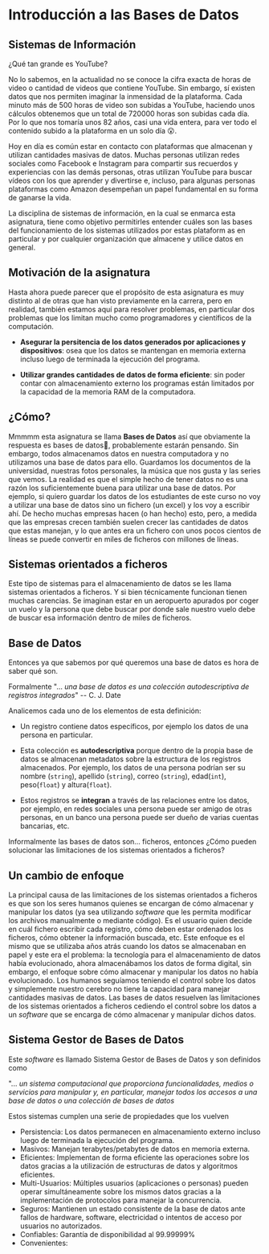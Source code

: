 # Introducción a las Bases de Datos

## Sistemas de Información



¿Qué tan grande es YouTube?

No lo sabemos, en la actualidad no se conoce la cifra exacta de horas de video o cantidad de videos que contiene YouTube. Sin embargo, sí existen datos que nos permiten imaginar la inmensidad de la plataforma. Cada minuto más de 500 horas de video son subidas a YouTube, haciendo unos cálculos obtenemos que un total de 720000 horas son subidas cada día. Por lo que nos tomaría unos 82 años, casi una vida entera, para ver todo el contenido subido a la plataforma en un solo día :open_mouth:.​ 

Hoy en día es común estar en contacto con plataformas que almacenan y utilizan cantidades masivas de datos. Muchas personas utilizan redes sociales como Facebook e Instagram para compartir sus recuerdos y experiencias con las demás personas, otras utilizan YouTube para buscar vídeos con los que aprender y divertirse e, incluso, para algunas personas plataformas como Amazon desempeñan un papel fundamental en su forma de ganarse la vida.

La disciplina de sistemas de información, en la cual se enmarca esta asignatura, tiene como objetivo permitirles entender cuáles son las bases del funcionamiento de los sistemas utilizados por estas plataform as en particular y por cualquier organización que almacene y utilice datos en general.

## Motivación de la asignatura

Hasta ahora puede parecer que el propósito de esta asignatura es muy distinto al de otras que han visto previamente en la carrera, pero en realidad, también estamos aquí para resolver problemas, en particular dos problemas que los limitan mucho como programadores y científicos de la computación.

- **Asegurar la persitencia de los datos generados por aplicaciones y dispositivos**: osea que los datos se mantengan en memoria externa incluso luego de terminada la ejecución del programa.

- **Utilizar grandes cantidades de datos de forma eficiente**: sin poder contar con almacenamiento externo los programas están limitados por la capacidad de la memoria RAM de la computadora.

## ¿Cómo?

Mmmmm esta asignatura se llama **Bases de Datos** así que obviamente la respuesta es bases de datos:thinking:, probablemente estarán pensando. Sin embargo, todos almacenamos datos en nuestra computadora y no utilizamos una base de datos para ello. Guardamos los documentos de la universidad, nuestras fotos personales, la música que nos gusta y las series que vemos. La realidad es que el simple hecho de tener datos no es una razón los suficientemente buena para utilizar una base de datos. Por ejemplo, si quiero guardar los datos de los estudiantes de este curso no voy a utilizar una base de datos sino un fichero (un excel) y los voy a escribir ahí. De hecho muchas empresas hacen (o han hecho) esto, pero, a medida que las empresas crecen también suelen crecer las cantidades de datos que estas manejan, y lo que antes era un fichero con unos pocos cientos de líneas se puede convertir en miles de ficheros con millones de líneas.

## Sistemas orientados a ficheros

Este tipo de sistemas para el almacenamiento de datos se les llama sistemas orientados a ficheros. Y si bien técnicamente funcionan tienen muchas carencias. Se imaginan estar en un aeropuerto apurados por coger un vuelo y la persona que debe buscar por donde sale nuestro vuelo debe de buscar esa información dentro de miles de ficheros.  

## Base de Datos

Entonces ya que sabemos por qué queremos una base de datos es hora de saber qué son. 

Formalmente "... *una base de datos es una colección autodescriptiva de registros integrados*" -- C. J. Date

Analicemos cada uno de los elementos de esta definición:

- Un registro contiene datos específicos, por ejemplo los datos de una persona en particular. 

- Esta colección es **autodescriptiva** porque dentro de la propia base de datos se almacenan metadatos sobre la estructura de los registros almacenados. Por ejemplo, los datos de una persona podrían ser su nombre (`string`), apellido (`string`), correo (`string`), edad(`int`), peso(`float`) y altura(`float`). 
- Estos registros se **integran** a través de las relaciones entre los datos, por ejemplo, en redes sociales una persona puede ser amigo de otras   personas, en un banco una persona puede ser dueño de varias cuentas bancarias, etc.

Informalmente las bases de datos son... ficheros, entonces ¿Cómo pueden solucionar las limitaciones de los sistemas orientados a ficheros?

## Un cambio de enfoque

La principal causa de las limitaciones de los sistemas orientados a ficheros es que son los seres humanos quienes se encargan de cómo almacenar y manipular los datos (ya sea utilizando *software* que les permita modificar los archivos manualmente o mediante código). Es el usuario quien decide en cuál fichero escribir cada registro, cómo deben estar ordenados los ficheros, cómo obtener la información buscada, etc. Este enfoque es el mismo que se utilizaba años atrás cuando los datos se almacenaban en papel y este era el problema: la tecnología para el almacenamiento de datos había evolucionado, ahora almacenábamos los datos de forma digital, sin embargo, el enfoque sobre cómo almacenar y manipular los datos no había evolucionado. Los humanos seguíamos teniendo el control sobre los datos y simplemente nuestro cerebro no tiene la capacidad para manejar cantidades masivas de datos. Las bases de datos resuelven las limitaciones de los sistemas orientados a ficheros cediendo el control sobre los datos a un *software* que se encarga de cómo almacenar y manipular dichos datos.

## Sistema Gestor de Bases de Datos

Este *software* es llamado Sistema Gestor de Bases de Datos y son definidos como 

"... *un sistema computacional que proporciona funcionalidades, medios o servicios para manipular y, en particular, manejar todos los accesos a una base de datos o una colección de bases de datos* 

Estos sistemas cumplen una serie de propiedades que los vuelven

- Persistencia: Los datos permanecen en almacenamiento externo incluso luego de terminada la ejecución del programa.
- Masivos: Manejan terabytes/petabytes de datos en memoria externa.
- Eficientes: Implementan de forma eficiente las operaciones sobre los datos gracias a la utilización de estructuras de datos y algoritmos eficientes.
- Multi-Usuarios: Múltiples usuarios (aplicaciones o personas) pueden operar simultáneamente sobre los mismos datos gracias a la implementación de protocolos para manejar la concurrencia.
- Seguros: Mantienen un estado consistente de la base de datos ante fallos de hardware, software, electricidad o intentos de acceso por usuarios no autorizados.
- Confiables: Garantía de disponibilidad al 99.99999%
- Convenientes: